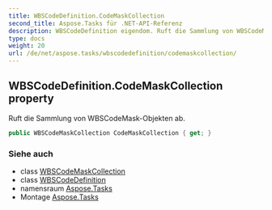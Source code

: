 ```yaml
---
title: WBSCodeDefinition.CodeMaskCollection
second_title: Aspose.Tasks für .NET-API-Referenz
description: WBSCodeDefinition eigendom. Ruft die Sammlung von WBSCodeMaskObjekten ab.
type: docs
weight: 20
url: /de/net/aspose.tasks/wbscodedefinition/codemaskcollection/
---
```

## WBSCodeDefinition.CodeMaskCollection property

Ruft die Sammlung von WBSCodeMask-Objekten ab.

```csharp
public WBSCodeMaskCollection CodeMaskCollection { get; }
```

### Siehe auch

* class [WBSCodeMaskCollection](../../wbscodemaskcollection/)
* class [WBSCodeDefinition](../)
* namensraum [Aspose.Tasks](../../wbscodedefinition/)
* Montage [Aspose.Tasks](../../../)


